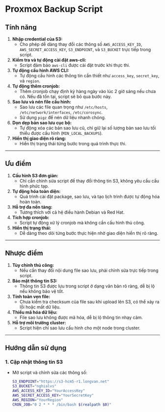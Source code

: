 # **Proxmox Backup Script**

## **Tính năng**
1. **Nhập credential của S3:**
   - Cho phép dễ dàng thay đổi các thông số `AWS_ACCESS_KEY_ID`, `AWS_SECRET_ACCESS_KEY`, `S3_ENDPOINT`, và `S3_BUCKET` trực tiếp trong script.
2. **Kiểm tra và tự động cài đặt aws-cli:**
   - Script đảm bảo `aws-cli` được cài đặt trước khi thực thi.
3. **Tự động cấu hình AWS CLI:**
   - Tự động cấu hình các thông tin cần thiết như `access_key`, `secret_key`, và `region`.
4. **Tự động thêm cronjob:**
   - Thêm cronjob chạy định kỳ hàng ngày vào lúc 2 giờ sáng nếu chưa có. Nếu đã tồn tại, script sẽ bỏ qua bước này.
5. **Sao lưu và nén file cấu hình:**
   - Sao lưu các file quan trọng như `/etc/hosts`, `/etc/network/interfaces`, `/etc/corosync`.
   - Sử dụng `pigz` để nén dữ liệu nhanh chóng.
6. **Dọn dẹp bản sao lưu cục bộ:**
   - Tự động xóa các bản sao lưu cũ, chỉ giữ lại số lượng bản sao lưu tối thiểu được cấu hình (`MIN_LOCAL_BACKUPS`).
7. **Hiển thị giao diện rõ ràng:**
   - Hiển thị trạng thái từng bước trong quá trình thực thi.

---

## **Ưu điểm**
1. **Cấu hình S3 đơn giản:**
   - Chỉ cần chỉnh sửa script để thay đổi thông tin S3, không yêu cầu cấu hình phức tạp.
2. **Tự động hóa toàn diện:**
   - Quá trình cài đặt package, sao lưu, và tạo lịch trình được tự động hóa hoàn toàn.
3. **Hỗ trợ đa nền tảng:**
   - Tương thích với cả hệ điều hành Debian và Red Hat.
4. **Tích hợp cronjob:**
   - Script tự động xử lý cronjob mà không cần cấu hình thủ công.
5. **Hiển thị trạng thái:**
   - Dễ dàng theo dõi từng bước thực hiện nhờ giao diện hiển thị rõ ràng.

---

## **Nhược điểm**
1. **Tùy chỉnh thủ công:**
   - Nếu cần thay đổi nội dung file sao lưu, phải chỉnh sửa trực tiếp trong script.
2. **Bảo mật thông tin S3:**
   - Thông tin S3 được lưu trong script ở dạng văn bản rõ ràng, dễ bị lộ nếu không bảo vệ tốt.
3. **Tính toàn vẹn file:**
   - Chưa kiểm tra checksum của file sau khi upload lên S3, có thể xảy ra lỗi hoặc mất dữ liệu.
4. **Thiếu mã hóa dữ liệu:**
   - File sao lưu không được mã hóa, dễ bị lộ thông tin nhạy cảm.
5. **Hỗ trợ môi trường cluster:**
   - Script hiện chỉ sao lưu cấu hình cho một node trong cluster.

---

## **Hướng dẫn sử dụng**

### 1. **Cập nhật thông tin S3**
- Mở script và chỉnh sửa các thông số:
  ```bash
  S3_ENDPOINT="https://s3-hcm5-r1.longvan.net"
  S3_BUCKET="nghialvs"
  AWS_ACCESS_KEY_ID="YourAccessKey"
  AWS_SECRET_ACCESS_KEY="YourSecretKey"
  AWS_REGION="YourRegion"
  CRON_JOB="0 2 * * * /bin/bash $(realpath $0)"
